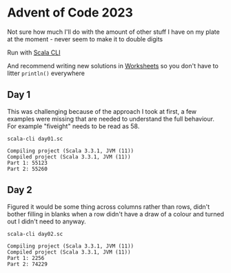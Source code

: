 # Advent of Code 2023

Not sure how much I'll do with the amount of other stuff I have on my plate at the moment - never seem to make it to double digits

Run with [Scala CLI](https://scala-cli.virtuslab.org/)

And recommend writing new solutions in [Worksheets](https://docs.scala-lang.org/scala3/book/tools-worksheets.html) so you don't have to litter `println()` everywhere

## Day 1
This was challenging because of the approach I took at first, a few examples were missing that are needed to understand the full behaviour. For example "fiveight" needs to be read as 58.

```shell
scala-cli day01.sc
```
```text
Compiling project (Scala 3.3.1, JVM (11))
Compiled project (Scala 3.3.1, JVM (11))
Part 1: 55123
Part 2: 55260
```

## Day 2
Figured it would be some thing across columns rather than rows, didn't bother filling in blanks when a row didn't have a draw of a colour and turned out I didn't need to anyway.

```shell
scala-cli day02.sc
```
```
Compiling project (Scala 3.3.1, JVM (11))
Compiled project (Scala 3.3.1, JVM (11))
Part 1: 2256
Part 2: 74229
```
